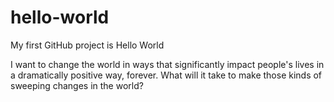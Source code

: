 # hello-world
My first GitHub project is Hello World

I want to change the world in ways that significantly impact people's lives in a dramatically positive way, forever. 
What will it take to make those kinds of sweeping changes in the world?
